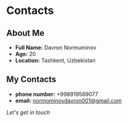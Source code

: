 # Contacts

## About Me
* **Full Name:** Davron Normuminov
* **Age:** 20
* **Location:** Tashkent, Uzbekistan

## My Contacts

* **phone number:** +998919569077
* **email:** normominovdavron001@gmail.com

*Let's get in touch*